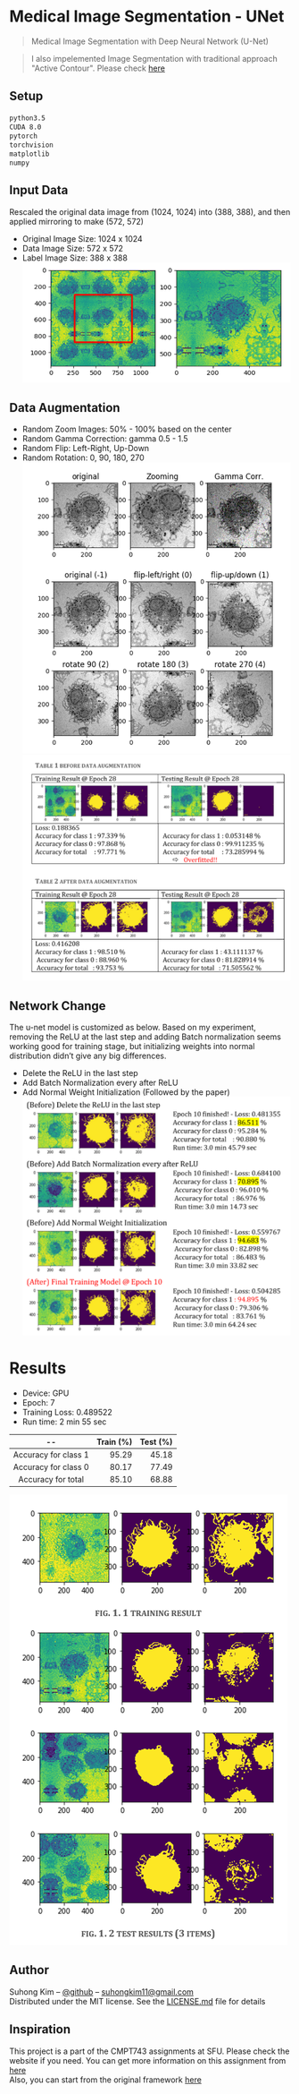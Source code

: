 # Medical Image Segmentation - UNet
> Medical Image Segmentation with Deep Neural Network (U-Net) 

> I also impelemented Image Segmentation with traditional approach "Active Contour". Please check [here](https://github.com/suhongkim/Active-Contour)



<!--[![NPM Version][npm-image]][npm-url] -->
<!--[![Build Status][travis-image]][travis-url] -->
<!--[![Downloads Stats][npm-downloads]][npm-url] -->

## Setup
```
python3.5
CUDA 8.0
pytorch
torchvision
matplotlib
numpy
```

## Input Data 
Rescaled the original data image from (1024, 1024) into (388, 388), and then applied mirroring to make (572, 572) 
-	Original Image Size: 1024 x 1024 
-	Data Image Size: 572 x 572 
-	Label Image Size: 388 x 388  
![mirrored input](./screenshots/mirrorinput.png)

## Data Augmentation 
-	Random Zoom Images:  50% - 100% based on the center
-	Random Gamma Correction: gamma 0.5 - 1.5
-	Random Flip: Left-Right, Up-Down
-	Random Rotation: 0, 90, 180, 270
![](./screenshots/dataaug.png)
![](./screenshots/dataaugcomp.png)

## Network Change 
The u-net model is customized as below. Based on my experiment, removing the ReLU at the last step and adding Batch normalization  seems working good for training stage, but initializing weights into normal distribution didn’t give any big differences. 

-	Delete the ReLU in the last step 
-	Add Batch Normalization every after ReLU
-	Add Normal Weight Initialization (Followed by the paper) 
![](./screenshots/networkcomp.png)

# Results
-	Device: GPU
-	Epoch: 7 
-	Training Loss: 0.489522
-	Run time: 2 min 55 sec 

|--|Train (%)	|Test (%)|
|:--:|---:|---:|
|Accuracy for class 1 |	95.29	| 45.18|
|Accuracy for class 0 |	80.17	| 77.49|
|Accuracy for total	  | 85.10	| 68.88|

![](./screenshots/finalresult.png)


## Author

Suhong Kim – [@github](https://github.com/suhongkim) – suhongkim11@gmail.com \
Distributed under the MIT license. See the [LICENSE.md](LICENSE.md) file for details


## Inspiration
This project is a part of the CMPT743 assignments at SFU. Please check the website if you need. 
You can get more information on this assignment from 
[here](https://github.com/suhongkim/UNet-Image-Segmentation/blob/master/ref/Project%201%20-%20UNet.pdf)\
Also, you can start from the original framework
[here](https://drive.google.com/file/d/15eX5Hs_2BiZWb8DuVCX7EqMROtirhsqW/view)

